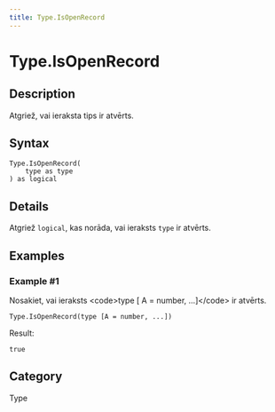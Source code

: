 ```yaml
---
title: Type.IsOpenRecord
---
```


# Type.IsOpenRecord


## Description

Atgriež, vai ieraksta tips ir atvērts.


## Syntax

```powerquery
Type.IsOpenRecord(
    type as type
) as logical
```


## Details

Atgriež <code>logical</code>, kas norāda, vai ieraksts <code>type</code> ir atvērts.


## Examples

### Example #1 
Nosakiet, vai ieraksts &lt;code&gt;type [ A = number, ...]&lt;/code&gt; ir atvērts.
```powerquery
Type.IsOpenRecord(type [A = number, ...])
```

Result: 
```powerquery
true
```




## Category
Type
